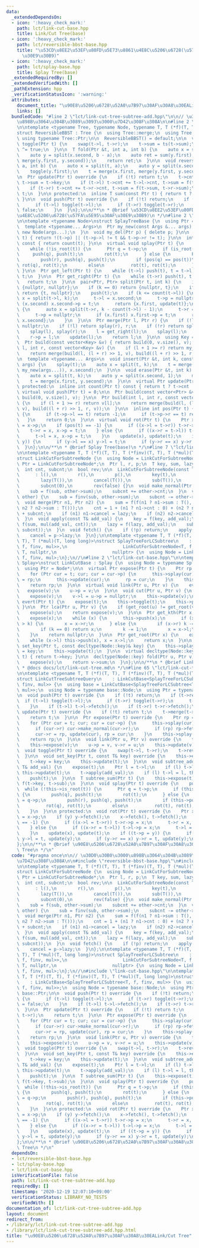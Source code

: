 ```yaml
---
data:
  _extendedDependsOn:
  - icon: ':heavy_check_mark:'
    path: lct/link-cut-base.hpp
    title: Link/Cut Tree(base)
  - icon: ':heavy_check_mark:'
    path: lct/reversible-bbst-base.hpp
    title: "\u53CD\u8EE2\u53EF\u80FD\u5E73\u8861\u4E8C\u5206\u6728(\u57FA\u5E95\u30AF\
      \u30E9\u30B9)"
  - icon: ':heavy_check_mark:'
    path: lct/splay-base.hpp
    title: Splay Tree(base)
  _extendedRequiredBy: []
  _extendedVerifiedWith: []
  _pathExtension: hpp
  _verificationStatusIcon: ':warning:'
  attributes:
    document_title: "\u90E8\u5206\u6728\u52A0\u7B97\u30AF\u30A8\u30EALink/Cut Tree"
    links: []
  bundledCode: "#line 2 \"lct/link-cut-tree-subtree-add.hpp\"\n\n// \u30D0\u30B0\u3000\
    \u898B\u3064\u304B\u3089\u3093\u3000\u7D42\u308F\u308A\n\n#line 2 \"lct/reversible-bbst-base.hpp\"\
    \n\ntemplate <typename Tree, typename Node, typename T, T (*f)(T, T), T (*ts)(T)>\n\
    struct ReversibleBBST : Tree {\n  using Tree::merge;\n  using Tree::split;\n \
    \ using typename Tree::Ptr;\n\n  ReversibleBBST() = default;\n\n  virtual void\
    \ toggle(Ptr t) {\n    swap(t->l, t->r);\n    t->sum = ts(t->sum);\n    t->rev\
    \ ^= true;\n  }\n\n  T fold(Ptr &t, int a, int b) {\n    auto x = split(t, a);\n\
    \    auto y = split(x.second, b - a);\n    auto ret = sum(y.first);\n    t = merge(x.first,\
    \ merge(y.first, y.second));\n    return ret;\n  }\n\n  void reverse(Ptr &t, int\
    \ a, int b) {\n    auto x = split(t, a);\n    auto y = split(x.second, b - a);\n\
    \    toggle(y.first);\n    t = merge(x.first, merge(y.first, y.second));\n  }\n\
    \n  Ptr update(Ptr t) override {\n    if (!t) return t;\n    t->cnt = 1;\n   \
    \ t->sum = t->key;\n    if (t->l) t->cnt += t->l->cnt, t->sum = f(t->l->sum, t->sum);\n\
    \    if (t->r) t->cnt += t->r->cnt, t->sum = f(t->sum, t->r->sum);\n    return\
    \ t;\n  }\n\n protected:\n  inline T sum(const Ptr t) { return t ? t->sum : T();\
    \ }\n\n  void push(Ptr t) override {\n    if (!t) return;\n    if (t->rev) {\n\
    \      if (t->l) toggle(t->l);\n      if (t->r) toggle(t->r);\n      t->rev =\
    \ false;\n    }\n  }\n};\n\n/**\n * @brief \u53CD\u8EE2\u53EF\u80FD\u5E73\u8861\
    \u4E8C\u5206\u6728(\u57FA\u5E95\u30AF\u30E9\u30B9)\n */\n#line 2 \"lct/splay-base.hpp\"\
    \n\ntemplate <typename Node>\nstruct SplayTreeBase {\n  using Ptr = Node *;\n\
    \  template <typename... Args>\n  Ptr my_new(const Args &... args) {\n    return\
    \ new Node(args...);\n  }\n  void my_del(Ptr p) { delete p; }\n\n  bool is_root(Ptr\
    \ t) { return !(t->p) || (t->p->l != t && t->p->r != t); }\n\n  int size(Ptr t)\
    \ const { return count(t); }\n\n  virtual void splay(Ptr t) {\n    push(t);\n\
    \    while (!is_root(t)) {\n      Ptr q = t->p;\n      if (is_root(q)) {\n   \
    \     push(q), push(t);\n        rot(t);\n      } else {\n        Ptr r = q->p;\n\
    \        push(r), push(q), push(t);\n        if (pos(q) == pos(t))\n         \
    \ rot(q), rot(t);\n        else\n          rot(t), rot(t);\n      }\n    }\n \
    \ }\n\n  Ptr get_left(Ptr t) {\n    while (t->l) push(t), t = t->l;\n    return\
    \ t;\n  }\n\n  Ptr get_right(Ptr t) {\n    while (t->r) push(t), t = t->r;\n \
    \   return t;\n  }\n\n  pair<Ptr, Ptr> split(Ptr t, int k) {\n    if (!t) return\
    \ {nullptr, nullptr};\n    if (k == 0) return {nullptr, t};\n    if (k == count(t))\
    \ return {t, nullptr};\n    push(t);\n    if (k <= count(t->l)) {\n      auto\
    \ x = split(t->l, k);\n      t->l = x.second;\n      t->p = nullptr;\n      if\
    \ (x.second) x.second->p = t;\n      return {x.first, update(t)};\n    } else\
    \ {\n      auto x = split(t->r, k - count(t->l) - 1);\n      t->r = x.first;\n\
    \      t->p = nullptr;\n      if (x.first) x.first->p = t;\n      return {update(t),\
    \ x.second};\n    }\n  }\n\n  Ptr merge(Ptr l, Ptr r) {\n    if (!l && !r) return\
    \ nullptr;\n    if (!l) return splay(r), r;\n    if (!r) return splay(l), l;\n\
    \    splay(l), splay(r);\n    l = get_right(l);\n    splay(l);\n    l->r = r;\n\
    \    r->p = l;\n    update(l);\n    return l;\n  }\n\n  using Key = decltype(Node::key);\n\
    \  Ptr build(const vector<Key> &v) { return build(0, v.size(), v); }\n  Ptr build(int\
    \ l, int r, const vector<Key> &v) {\n    if (l + 1 >= r) return my_new(v[l]);\n\
    \    return merge(build(l, (l + r) >> 1, v), build((l + r) >> 1, r, v));\n  }\n\
    \n  template <typename... Args>\n  void insert(Ptr &t, int k, const Args &...\
    \ args) {\n    splay(t);\n    auto x = split(t, k);\n    t = merge(merge(x.first,\
    \ my_new(args...)), x.second);\n  }\n\n  void erase(Ptr &t, int k) {\n    splay(t);\n\
    \    auto x = split(t, k);\n    auto y = split(x.second, 1);\n    my_del(y.first);\n\
    \    t = merge(x.first, y.second);\n  }\n\n  virtual Ptr update(Ptr t) = 0;\n\n\
    \ protected:\n  inline int count(Ptr t) const { return t ? t->cnt : 0; }\n\n \
    \ virtual void push(Ptr t) = 0;\n\n  Ptr build(const vector<Ptr> &v) { return\
    \ build(0, v.size(), v); }\n\n  Ptr build(int l, int r, const vector<Ptr> &v)\
    \ {\n    if (l + 1 >= r) return v[l];\n    return merge(build(l, (l + r) >> 1,\
    \ v), build((l + r) >> 1, r, v));\n  }\n\n  inline int pos(Ptr t) {\n    if (t->p)\
    \ {\n      if (t->p->l == t) return -1;\n      if (t->p->r == t) return 1;\n \
    \   }\n    return 0;\n  }\n\n  virtual void rot(Ptr t) {\n    Ptr x = t->p, y\
    \ = x->p;\n    if (pos(t) == -1) {\n      if ((x->l = t->r)) t->r->p = x;\n  \
    \    t->r = x, x->p = t;\n    } else {\n      if ((x->r = t->l)) t->l->p = x;\n\
    \      t->l = x, x->p = t;\n    }\n    update(x), update(t);\n    if ((t->p =\
    \ y)) {\n      if (y->l == x) y->l = t;\n      if (y->r == x) y->r = t;\n    }\n\
    \  }\n};\n\n/**\n * @brief Splay Tree(base)\n */\n#line 7 \"lct/link-cut-tree-subtree-add.hpp\"\
    \n\ntemplate <typename T, T (*f)(T, T), T (*finv)(T, T), T (*mul)(T, long long)>\n\
    struct LinkCutForSubtreeNode {\n  using Node = LinkCutForSubtreeNode;\n  using\
    \ Ptr = LinkCutForSubtreeNode*;\n  Ptr l, r, p;\n  T key, sum, lazy, cancel, sub;\n\
    \  int cnt, subcnt;\n  bool rev;\n\n  LinkCutForSubtreeNode(const T& t = T())\n\
    \      : l(),\n        r(),\n        p(),\n        key(t),\n        sum(t),\n\
    \        lazy(T()),\n        cancel(T()),\n        sub(T()),\n        cnt(1),\n\
    \        subcnt(0),\n        rev(false) {}\n  void make_normal(Ptr other) {\n\
    \    sub = f(sub, other->sum);\n    subcnt += other->cnt;\n  }\n  void make_prefer(Ptr\
    \ other) {\n    sub = finv(sub, other->sum);\n    subcnt -= other->cnt;\n  }\n\
    \  void merge(Ptr n1, Ptr n2) {\n    sum = f(f(n1 ? n1->sum : T(), key), f(sub,\
    \ n2 ? n2->sum : T()));\n    cnt = 1 + (n1 ? n1->cnt : 0) + (n2 ? n2->cnt : 0)\
    \ + subcnt;\n    if (n1) n1->cancel = lazy;\n    if (n2) n2->cancel = lazy;\n\
    \  }\n  void apply(const T& add_val) {\n    key = f(key, add_val);\n    sum =\
    \ f(sum, mul(add_val, cnt));\n    lazy = f(lazy, add_val);\n    sub = f(sub, mul(add_val,\
    \ subcnt));\n  }\n  void fetch() {\n    if (!p) return;\n    apply(p->lazy - cancel);\n\
    \    cancel = p->lazy;\n  }\n};\n\ntemplate <typename T, T (*f)(T, T), T (*finv)(T,\
    \ T), T (*mul)(T, long long)>\nstruct SplayTreeForLCSubtree\n    : ReversibleBBST<SplayTreeBase<LinkCutForSubtreeNode<T,\
    \ f, finv, mul>>,\n                     LinkCutForSubtreeNode<T, f, finv, mul>,\
    \ T, nullptr,\n                     nullptr> {\n  using Node = LinkCutForSubtreeNode<T,\
    \ f, finv, mul>;\n};\n//\n#line 2 \"lct/link-cut-base.hpp\"\n\ntemplate <typename\
    \ Splay>\nstruct LinkCutBase : Splay {\n  using Node = typename Splay::Node;\n\
    \  using Ptr = Node*;\n\n  virtual Ptr expose(Ptr t) {\n    Ptr rp = nullptr;\n\
    \    for (Ptr cur = t; cur; cur = cur->p) {\n      this->splay(cur);\n      cur->r\
    \ = rp;\n      this->update(cur);\n      rp = cur;\n    }\n    this->splay(t);\n\
    \    return rp;\n  }\n\n  virtual void link(Ptr u, Ptr v) {\n    evert(u);\n \
    \   expose(v);\n    u->p = v;\n  }\n\n  void cut(Ptr u, Ptr v) {\n    evert(u);\n\
    \    expose(v);\n    v->l = u->p = nullptr;\n    this->update(v);\n  }\n\n  void\
    \ evert(Ptr t) {\n    expose(t);\n    this->toggle(t);\n    this->push(t);\n \
    \ }\n\n  Ptr lca(Ptr u, Ptr v) {\n    if (get_root(u) != get_root(v)) return nullptr;\n\
    \    expose(u);\n    return expose(v);\n  }\n\n  Ptr get_kth(Ptr x, int k) {\n\
    \    expose(x);\n    while (x) {\n      this->push(x);\n      if (x->r && x->r->sz\
    \ > k) {\n        x = x->r;\n      } else {\n        if (x->r) k -= x->r->sz;\n\
    \        if (k == 0) return x;\n        k -= 1;\n        x = x->l;\n      }\n\
    \    }\n    return nullptr;\n  }\n\n  Ptr get_root(Ptr x) {\n    expose(x);\n\
    \    while (x->l) this->push(x), x = x->l;\n    return x;\n  }\n\n  virtual void\
    \ set_key(Ptr t, const decltype(Node::key)& key) {\n    this->splay(t);\n    t->key\
    \ = key;\n    this->update(t);\n  }\n\n  virtual decltype(Node::key) get_key(Ptr\
    \ t) { return t->key; }\n\n  decltype(Node::key) fold(Ptr u, Ptr v) {\n    evert(u);\n\
    \    expose(v);\n    return v->sum;\n  }\n};\n\n/**\n * @brief Link/Cut Tree(base)\n\
    \ * @docs docs/lct/link-cut-tree.md\n */\n#line 65 \"lct/link-cut-tree-subtree-add.hpp\"\
    \n\ntemplate <typename T, T (*f)(T, T), T (*finv)(T, T), T (*mul)(T, long long)>\n\
    struct LinkCutTreeSubtreeQuery\n    : LinkCutBase<SplayTreeForLCSubtree<T, f,\
    \ finv, mul>> {\n  using base = LinkCutBase<SplayTreeForLCSubtree<T, f, finv,\
    \ mul>>;\n  using Node = typename base::Node;\n  using Ptr = typename base::Ptr;\n\
    \n  void push(Ptr t) override {\n    if (!t) return;\n    if (t->rev) {\n    \
    \  if (t->l) toggle(t->l);\n      if (t->r) toggle(t->r);\n      t->rev = false;\n\
    \    }\n    if (t->l) t->l->fetch();\n    if (t->r) t->r->fetch();\n  }\n\n  Ptr\
    \ update(Ptr t) override {\n    if (!t) return t;\n    t->merge(t->l, t->r);\n\
    \    return t;\n  }\n\n  Ptr expose(Ptr t) override {\n    Ptr rp = nullptr;\n\
    \    for (Ptr cur = t; cur; cur = cur->p) {\n      this->splay(cur), push(cur);\n\
    \      if (cur->r) cur->make_normal(cur->r);\n      if (rp) rp->fetch(), cur->make_prefer(rp);\n\
    \      cur->r = rp, update(cur), rp = cur;\n    }\n    this->splay(t), push(t);\n\
    \    return rp;\n  }\n\n  void link(Ptr u, Ptr v) override {\n    this->evert(u);\n\
    \    this->expose(v);\n    u->p = v, v->r = u;\n    this->update(v);\n  }\n\n\
    \  void toggle(Ptr t) override {\n    swap(t->l, t->r);\n    t->rev ^= true;\n\
    \  }\n\n  void set_key(Ptr t, const T& key) override {\n    this->expose(t);\n\
    \    t->key = key;\n    this->update(t);\n  }\n\n  void subtree_add(Ptr t, const\
    \ T& add_val) {\n    expose(t);\n    Ptr l = t->l;\n    if (l) t->l = nullptr,\
    \ this->update(t);\n    t->apply(add_val);\n    if (l) t->l = l, this->update(t);\n\
    \    push(t);\n  }\n\n  T subtree_sum(Ptr t) {\n    this->expose(t);\n    return\
    \ f(t->key, t->sub);\n  }\n\n  void splay(Ptr t) override {\n    push(t);\n  \
    \  while (!this->is_root(t)) {\n      Ptr q = t->p;\n      if (this->is_root(q))\
    \ {\n        push(q), push(t);\n        rot(t);\n      } else {\n        Ptr r\
    \ = q->p;\n        push(r), push(q), push(t);\n        if (this->pos(q) == this->pos(t))\n\
    \          rot(q), rot(t);\n        else\n          rot(t), rot(t);\n      }\n\
    \    }\n  }\n\n protected:\n  void rot(Ptr t) override {\n    Ptr x = t->p, y\
    \ = x->p;\n    if (y) y->fetch();\n    x->fetch(), t->fetch();\n    if (this->pos(t)\
    \ == -1) {\n      if ((x->l = t->r)) t->r->p = x;\n      t->r = x, x->p = t;\n\
    \    } else {\n      if ((x->r = t->l)) t->l->p = x;\n      t->l = x, x->p = t;\n\
    \    }\n    update(x), update(t);\n    if ((t->p = y)) {\n      if (y->l == x)\
    \ y->l = t, update(y);\n      if (y->r == x) y->r = t, update(y);\n    }\n  }\n\
    };\n\n/**\n * @brief \u90E8\u5206\u6728\u52A0\u7B97\u30AF\u30A8\u30EALink/Cut\
    \ Tree\n */\n"
  code: "#pragma once\n\n// \u30D0\u30B0\u3000\u898B\u3064\u304B\u3089\u3093\u3000\
    \u7D42\u308F\u308A\n\n#include \"reversible-bbst-base.hpp\"\n#include \"splay-base.hpp\"\
    \n\ntemplate <typename T, T (*f)(T, T), T (*finv)(T, T), T (*mul)(T, long long)>\n\
    struct LinkCutForSubtreeNode {\n  using Node = LinkCutForSubtreeNode;\n  using\
    \ Ptr = LinkCutForSubtreeNode*;\n  Ptr l, r, p;\n  T key, sum, lazy, cancel, sub;\n\
    \  int cnt, subcnt;\n  bool rev;\n\n  LinkCutForSubtreeNode(const T& t = T())\n\
    \      : l(),\n        r(),\n        p(),\n        key(t),\n        sum(t),\n\
    \        lazy(T()),\n        cancel(T()),\n        sub(T()),\n        cnt(1),\n\
    \        subcnt(0),\n        rev(false) {}\n  void make_normal(Ptr other) {\n\
    \    sub = f(sub, other->sum);\n    subcnt += other->cnt;\n  }\n  void make_prefer(Ptr\
    \ other) {\n    sub = finv(sub, other->sum);\n    subcnt -= other->cnt;\n  }\n\
    \  void merge(Ptr n1, Ptr n2) {\n    sum = f(f(n1 ? n1->sum : T(), key), f(sub,\
    \ n2 ? n2->sum : T()));\n    cnt = 1 + (n1 ? n1->cnt : 0) + (n2 ? n2->cnt : 0)\
    \ + subcnt;\n    if (n1) n1->cancel = lazy;\n    if (n2) n2->cancel = lazy;\n\
    \  }\n  void apply(const T& add_val) {\n    key = f(key, add_val);\n    sum =\
    \ f(sum, mul(add_val, cnt));\n    lazy = f(lazy, add_val);\n    sub = f(sub, mul(add_val,\
    \ subcnt));\n  }\n  void fetch() {\n    if (!p) return;\n    apply(p->lazy - cancel);\n\
    \    cancel = p->lazy;\n  }\n};\n\ntemplate <typename T, T (*f)(T, T), T (*finv)(T,\
    \ T), T (*mul)(T, long long)>\nstruct SplayTreeForLCSubtree\n    : ReversibleBBST<SplayTreeBase<LinkCutForSubtreeNode<T,\
    \ f, finv, mul>>,\n                     LinkCutForSubtreeNode<T, f, finv, mul>,\
    \ T, nullptr,\n                     nullptr> {\n  using Node = LinkCutForSubtreeNode<T,\
    \ f, finv, mul>;\n};\n//\n#include \"link-cut-base.hpp\"\n\ntemplate <typename\
    \ T, T (*f)(T, T), T (*finv)(T, T), T (*mul)(T, long long)>\nstruct LinkCutTreeSubtreeQuery\n\
    \    : LinkCutBase<SplayTreeForLCSubtree<T, f, finv, mul>> {\n  using base = LinkCutBase<SplayTreeForLCSubtree<T,\
    \ f, finv, mul>>;\n  using Node = typename base::Node;\n  using Ptr = typename\
    \ base::Ptr;\n\n  void push(Ptr t) override {\n    if (!t) return;\n    if (t->rev)\
    \ {\n      if (t->l) toggle(t->l);\n      if (t->r) toggle(t->r);\n      t->rev\
    \ = false;\n    }\n    if (t->l) t->l->fetch();\n    if (t->r) t->r->fetch();\n\
    \  }\n\n  Ptr update(Ptr t) override {\n    if (!t) return t;\n    t->merge(t->l,\
    \ t->r);\n    return t;\n  }\n\n  Ptr expose(Ptr t) override {\n    Ptr rp = nullptr;\n\
    \    for (Ptr cur = t; cur; cur = cur->p) {\n      this->splay(cur), push(cur);\n\
    \      if (cur->r) cur->make_normal(cur->r);\n      if (rp) rp->fetch(), cur->make_prefer(rp);\n\
    \      cur->r = rp, update(cur), rp = cur;\n    }\n    this->splay(t), push(t);\n\
    \    return rp;\n  }\n\n  void link(Ptr u, Ptr v) override {\n    this->evert(u);\n\
    \    this->expose(v);\n    u->p = v, v->r = u;\n    this->update(v);\n  }\n\n\
    \  void toggle(Ptr t) override {\n    swap(t->l, t->r);\n    t->rev ^= true;\n\
    \  }\n\n  void set_key(Ptr t, const T& key) override {\n    this->expose(t);\n\
    \    t->key = key;\n    this->update(t);\n  }\n\n  void subtree_add(Ptr t, const\
    \ T& add_val) {\n    expose(t);\n    Ptr l = t->l;\n    if (l) t->l = nullptr,\
    \ this->update(t);\n    t->apply(add_val);\n    if (l) t->l = l, this->update(t);\n\
    \    push(t);\n  }\n\n  T subtree_sum(Ptr t) {\n    this->expose(t);\n    return\
    \ f(t->key, t->sub);\n  }\n\n  void splay(Ptr t) override {\n    push(t);\n  \
    \  while (!this->is_root(t)) {\n      Ptr q = t->p;\n      if (this->is_root(q))\
    \ {\n        push(q), push(t);\n        rot(t);\n      } else {\n        Ptr r\
    \ = q->p;\n        push(r), push(q), push(t);\n        if (this->pos(q) == this->pos(t))\n\
    \          rot(q), rot(t);\n        else\n          rot(t), rot(t);\n      }\n\
    \    }\n  }\n\n protected:\n  void rot(Ptr t) override {\n    Ptr x = t->p, y\
    \ = x->p;\n    if (y) y->fetch();\n    x->fetch(), t->fetch();\n    if (this->pos(t)\
    \ == -1) {\n      if ((x->l = t->r)) t->r->p = x;\n      t->r = x, x->p = t;\n\
    \    } else {\n      if ((x->r = t->l)) t->l->p = x;\n      t->l = x, x->p = t;\n\
    \    }\n    update(x), update(t);\n    if ((t->p = y)) {\n      if (y->l == x)\
    \ y->l = t, update(y);\n      if (y->r == x) y->r = t, update(y);\n    }\n  }\n\
    };\n\n/**\n * @brief \u90E8\u5206\u6728\u52A0\u7B97\u30AF\u30A8\u30EALink/Cut\
    \ Tree\n */\n"
  dependsOn:
  - lct/reversible-bbst-base.hpp
  - lct/splay-base.hpp
  - lct/link-cut-base.hpp
  isVerificationFile: false
  path: lct/link-cut-tree-subtree-add.hpp
  requiredBy: []
  timestamp: '2020-12-19 12:07:10+09:00'
  verificationStatus: LIBRARY_NO_TESTS
  verifiedWith: []
documentation_of: lct/link-cut-tree-subtree-add.hpp
layout: document
redirect_from:
- /library/lct/link-cut-tree-subtree-add.hpp
- /library/lct/link-cut-tree-subtree-add.hpp.html
title: "\u90E8\u5206\u6728\u52A0\u7B97\u30AF\u30A8\u30EALink/Cut Tree"
---
```

